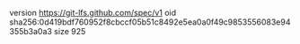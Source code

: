 version https://git-lfs.github.com/spec/v1
oid sha256:0d419bdf760952f8cbccf05b51c8492e5ea0a0f49c9853556083e94355b3a0a3
size 925
